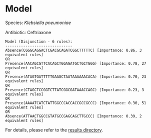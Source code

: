 
# Model

Species: *Klebsiella pneumoniae*

Antibiotic: Ceftriaxone

```
Model (Disjunction - 6 rules):
------------------------------
Absence(CGGGCAGGACTCGACGCAGATCGGCTTTTTC) [Importance: 0.86, 3 equivalent rules]
OR
Presence(AACAGCGTTCACAGCTGGAGATGCTGCTGGG) [Importance: 0.78, 27 equivalent rules]
OR
Presence(ATAGTGATTTTTGAAGCTAATAAAAAACACA) [Importance: 0.70, 23 equivalent rules]
OR
Presence(CTAGCTCCGGTCTTATCGGCGATAAACCAGC) [Importance: 0.23, 3 equivalent rules]
OR
Presence(AAAATCATCTATTGGCCCACCACCGCCGCCC) [Importance: 0.30, 51 equivalent rules]
OR
Absence(ATTAACTGGCCGTATGCCGAGCAGCTTGCCC) [Importance: 0.39, 2 equivalent rules]

```

For details, please refer to the [results directory](../../../../../results/scm_b/klebsiella%20pneumoniae/ceftriaxone/repeat_6/).

